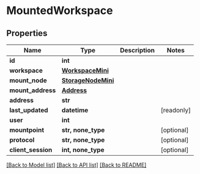 # MountedWorkspace


## Properties

Name | Type | Description | Notes
------------ | ------------- | ------------- | -------------
**id** | **int** |  | 
**workspace** | [**WorkspaceMini**](WorkspaceMini.md) |  | 
**mount_node** | [**StorageNodeMini**](StorageNodeMini.md) |  | 
**mount_address** | [**Address**](Address.md) |  | 
**address** | **str** |  | 
**last_updated** | **datetime** |  | [readonly] 
**user** | **int** |  | 
**mountpoint** | **str, none_type** |  | [optional] 
**protocol** | **str, none_type** |  | [optional] 
**client_session** | **int, none_type** |  | [optional] 

[[Back to Model list]](../#documentation-for-models) [[Back to API list]](../#documentation-for-api-endpoints) [[Back to README]](../)


